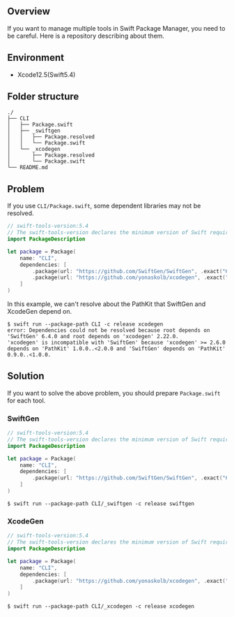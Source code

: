 ## Overview
If you want to manage multiple tools in Swift Package Manager, you need to be careful.
Here is a repository describing about them.

## Environment
- Xcode12.5(Swift5.4)

## Folder structure
```
./
├── CLI
│   ├── Package.swift
│   ├── _swiftgen
│   │   ├── Package.resolved
│   │   └── Package.swift
│   └── _xcodegen
│       ├── Package.resolved
│       └── Package.swift
└── README.md
```

## Problem 
If you use `CLI/Package.swift`, some dependent libraries may not be resolved.

```Package.swift
// swift-tools-version:5.4
// The swift-tools-version declares the minimum version of Swift required to build this package.
import PackageDescription

let package = Package(
    name: "CLI",
    dependencies: [
        .package(url: "https://github.com/SwiftGen/SwiftGen", .exact("6.4.0")),
        .package(url: "https://github.com/yonaskolb/xcodegen", .exact("2.22.0"))
    ]
)
```

In this example, we can't resolve about the PathKit that SwiftGen and XcodeGen depend on.
```
$ swift run --package-path CLI -c release xcodegen 
error: Dependencies could not be resolved because root depends on 'SwiftGen' 6.4.0 and root depends on 'xcodegen' 2.22.0.
'xcodegen' is incompatible with 'SwiftGen' because 'xcodegen' >= 2.6.0 depends on 'PathKit' 1.0.0..<2.0.0 and 'SwiftGen' depends on 'PathKit' 0.9.0..<1.0.0.
```

## Solution
If you want to solve the above problem, you should prepare `Package.swift` for each tool.

### SwiftGen

```Package.swift
// swift-tools-version:5.4
// The swift-tools-version declares the minimum version of Swift required to build this package.
import PackageDescription

let package = Package(
    name: "CLI",
    dependencies: [
        .package(url: "https://github.com/SwiftGen/SwiftGen", .exact("6.4.0"))
    ]
)
```

```
$ swift run --package-path CLI/_swiftgen -c release swiftgen
```

### XcodeGen

```Package.swift
// swift-tools-version:5.4
// The swift-tools-version declares the minimum version of Swift required to build this package.
import PackageDescription

let package = Package(
    name: "CLI",
    dependencies: [
        .package(url: "https://github.com/yonaskolb/xcodegen", .exact("2.22.0"))
    ]
)
```

```
$ swift run --package-path CLI/_xcodegen -c release xcodegen 
```
